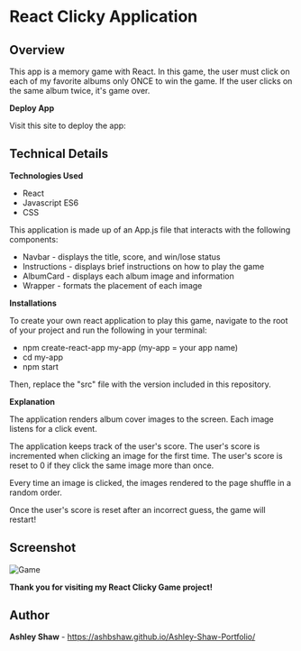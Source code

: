 # **React Clicky Application**

## **Overview**

This app is a memory game with React. In this game, the user must click on each of my favorite albums only ONCE to win the game. If the user clicks on the same album twice, it's game over. 

**Deploy App**

Visit this site to deploy the app: 

## **Technical Details**
**Technologies Used**

- React
- Javascript ES6
- CSS

This application is made up of an App.js file that interacts with the following components:
- Navbar - displays the title, score, and win/lose status
- Instructions - displays brief instructions on how to play the game
- AlbumCard - displays each album image and information
- Wrapper - formats the placement of each image

**Installations**

To create your own react application to play this game, navigate to the root of your project and run the following in your terminal:
- npm create-react-app my-app (my-app = your app name)
- cd my-app
- npm start

Then, replace the "src" file with the version included in this repository.

**Explanation**

The application renders album cover images to the screen. Each image listens for a click event.

The application keeps track of the user's score. The user's score is incremented when clicking an image for the first time. The user's score is reset to 0 if they click the same image more than once.

Every time an image is clicked, the images rendered to the page shuffle in a random order.

Once the user's score is reset after an incorrect guess, the game will restart!

## **Screenshot**

![Game](./public/images/screenshot.png)

**Thank you for visiting my React Clicky Game project!**

## **Author**

**Ashley Shaw** - https://ashbshaw.github.io/Ashley-Shaw-Portfolio/